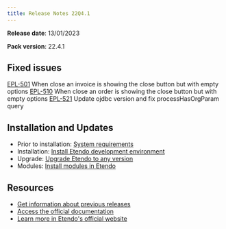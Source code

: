 ```yaml
---
title: Release Notes 22Q4.1
---
```


**Release date**: 13/01/2023

**Pack version**: 22.4.1

## Fixed issues

[EPL-501](https://github.com/etendosoftware/etendo_core/issues/115) When close an invoice is showing the close button but with empty options
[EPL-510](https://github.com/etendosoftware/etendo_core/issues/116) When close an order is showing the close button but with empty options
[EPL-521](https://github.com/etendosoftware/etendo_core/issues/125) Update ojdbc version and fix processHasOrgParam query

## Installation and Updates

- Prior to installation: [System requirements](/docs.etendo.software/legacy/technical-documentation/etendo-environment/requirements-and-tools/requirements)
- Installation: [Install Etendo development environment](https://docs.etendo.software/en/technical-documentation/etendo-environment/setup-and-upgrade/installation/install-etendo-development-environment)
- Upgrade: [Upgrade Etendo to any version](https://docs.etendo.software/en/technical-documentation/etendo-environment/setup-and-upgrade/installation/upgrade-etendo-to-any-version)
- Modules: [Install modules in Etendo](https://docs.etendo.software/en/technical-documentation/etendo-environment/setup-and-upgrade/modules/install-modules-in-etendo)

## Resources

- [Get information about previous releases](https://docs.etendo.software/en/Release-notes)
- [Access the official documentation](https://docs.etendo.software)
- [Learn more in Etendo's official website](https://etendo.software)
